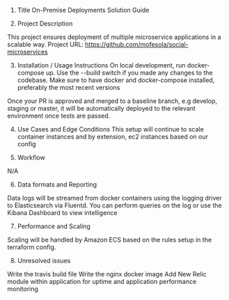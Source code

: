 1. Title
On-Premise Deployments Solution Guide

2. Project Description

This project ensures deployment of multiple microservice applications in a scalable way. Project URL: https://github.com/mofesola/social-microservices

3. Installation / Usage Instructions
On local development, run docker-compose up. Use the --build switch if you made any changes to the codebase. Make sure to have docker and docker-compose installed, preferably the most recent versions

Once your PR is approved and merged to a baseline branch, e.g develop, staging or master, it will be automatically deployed to the relevant environment once tests are passed.

4. Use Cases and Edge Conditions
This setup will continue to scale container instances and by extension, ec2 instances based on our config

5. Workflow

N/A

6. Data formats and Reporting

Data logs will be streamed from docker containers using the logging driver to Elasticsearch via Fluentd. You can perform queries on the log or use the Kibana Dashboard to view intelligence

7. Performance and Scaling

Scaling will be handled by Amazon ECS based on the rules setup in the terraform config.

8. Unresolved issues

Write the travis build file
Write the nginx docker image
Add New Relic module within application for uptime and application performance monitoring